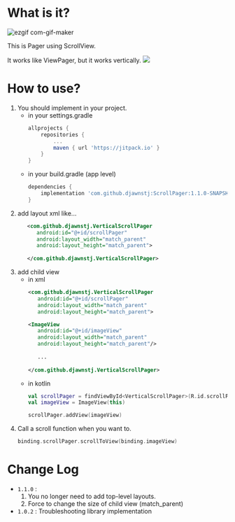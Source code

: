 
# What is it?

![ezgif com-gif-maker](https://user-images.githubusercontent.com/90193598/188314880-30bc546c-5b77-426c-88f1-8f4e105c93d3.gif)

This is Pager using ScrollView.

It works like ViewPager, but it works vertically.
[![](https://jitpack.io/v/djawnstj/ScrollPager.svg)](https://jitpack.io/#djawnstj/ScrollPager)

# How to use?
1. You should implement in your project.
   - in your settings.gradle
       ``` groovy
       allprojects {
           repositories {
               ...
               maven { url 'https://jitpack.io' }
           }
       }
       ```
   - in your build.gradle (app level)
       ``` groovy
       dependencies {
           implementation 'com.github.djawnstj:ScrollPager:1.1.0-SNAPSHOT'
       }
       ```
2. add layout xml like...
   ``` xml
      <com.github.djawnstj.VerticalScrollPager
         android:id="@+id/scrollPager"
         android:layout_width="match_parent"
         android:layout_height="match_parent">
           
      </com.github.djawnstj.VerticalScrollPager>
   ```
3. add child view
   - in xml
      ``` xml
      <com.github.djawnstj.VerticalScrollPager
         android:id="@+id/scrollPager"
         android:layout_width="match_parent"
         android:layout_height="match_parent">
      
      <ImageView
         android:id="@+id/imageView"
         android:layout_width="match_parent"
         android:layout_height="match_parent"/>
         
         ...
           
      </com.github.djawnstj.VerticalScrollPager>
      ```
   - in kotlin
      ``` kotlin
      val scrollPager = findViewById<VerticalScrollPager>(R.id.scrollPager)
      val imageView = ImageView(this)
      
      scrollPager.addView(imageView)
      ```
4. Call a scroll function when you want to.
   ``` kotlin
   binding.scrollPager.scrollToView(binding.imageView)
   ```
   
# Change Log
- ` 1.1.0 ` :
  1. You no longer need to add top-level layouts.
  2. Force to change the size of child view (match_parent)
- ` 1.0.2 ` : Troubleshooting library implementation
